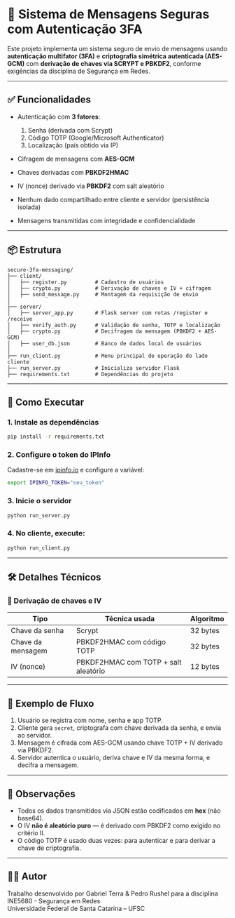 # 🔐 Sistema de Mensagens Seguras com Autenticação 3FA

Este projeto implementa um sistema seguro de envio de mensagens usando **autenticação multifator (3FA)** e **criptografia simétrica autenticada (AES-GCM)** com **derivação de chaves via SCRYPT e PBKDF2**, conforme exigências da disciplina de Segurança em Redes.

---

## ✅ Funcionalidades

- Autenticação com **3 fatores**:
  1. Senha (derivada com Scrypt)
  2. Código TOTP (Google/Microsoft Authenticator)
  3. Localização (país obtido via IP)

- Cifragem de mensagens com **AES-GCM**
- Chaves derivadas com **PBKDF2HMAC**
- IV (nonce) derivado via **PBKDF2** com salt aleatório
- Nenhum dado compartilhado entre cliente e servidor (persistência isolada)
- Mensagens transmitidas com integridade e confidencialidade

---

## 📦 Estrutura

```
secure-3fa-messaging/
├── client/
│   ├── register.py         # Cadastro de usuários
│   ├── crypto.py           # Derivação de chaves e IV + cifragem
│   ├── send_message.py     # Montagem da requisição de envio
│
├── server/
│   ├── server_app.py       # Flask server com rotas /register e /receive
│   ├── verify_auth.py      # Validação de senha, TOTP e localização
│   ├── crypto.py           # Decifragem da mensagem (PBKDF2 + AES-GCM)
│   ├── user_db.json        # Banco de dados local de usuários
│
├── run_client.py           # Menu principal de operação do lado cliente
├── run_server.py           # Inicializa servidor Flask
├── requirements.txt        # Dependências do projeto
```

---

## 🚀 Como Executar

### 1. Instale as dependências

```bash
pip install -r requirements.txt
```

### 2. Configure o token do IPInfo

Cadastre-se em [ipinfo.io](https://ipinfo.io/signup) e configure a variável:

```bash
export IPINFO_TOKEN="seu_token"
```

### 3. Inicie o servidor

```bash
python run_server.py
```

### 4. No cliente, execute:

```bash
python run_client.py
```

---

## 🛠️ Detalhes Técnicos

### 🔐 Derivação de chaves e IV

| Tipo              | Técnica usada                      | Algoritmo     |
|-------------------|------------------------------------|---------------|
| Chave da senha    | Scrypt                             | 32 bytes      |
| Chave da mensagem | PBKDF2HMAC com código TOTP         | 32 bytes      |
| IV (nonce)        | PBKDF2HMAC com TOTP + salt aleatório | 12 bytes    |

---

## 🧪 Exemplo de Fluxo

1. Usuário se registra com nome, senha e app TOTP.
2. Cliente gera `secret`, criptografa com chave derivada da senha, e envia ao servidor.
3. Mensagem é cifrada com AES-GCM usando chave TOTP + IV derivado via PBKDF2.
4. Servidor autentica o usuário, deriva chave e IV da mesma forma, e decifra a mensagem.

---

## 📄 Observações

- Todos os dados transmitidos via JSON estão codificados em **hex** (não base64).
- O IV **não é aleatório puro** — é derivado com PBKDF2 como exigido no critério II.
- O código TOTP é usado duas vezes: para autenticar e para derivar a chave de criptografia.

---

## 👨‍💻 Autor

Trabalho desenvolvido por Gabriel Terra & Pedro Rushel para a disciplina INE5680 - Segurança em Redes  
Universidade Federal de Santa Catarina – UFSC